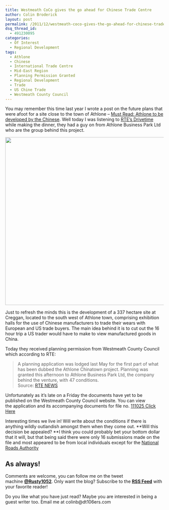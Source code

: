 ```yaml
---
title: Westmeath CoCo gives the go ahead for Chinese Trade Centre
author: Colin Broderick
layout: post
permalink: /2011/12/westmeath-coco-gives-the-go-ahead-for-chinese-trade-centre/"
dsq_thread_id:
  - 491230095
categories:
  - Of Interest
  - Regional Development
tags:
  - Athlone
  - Chinese
  - International Trade Centre
  - Mid-East Region
  - Planning Permission Granted
  - Regional Development
  - Trade
  - US Chine Trade
  - Westmeath County Council
---
```

<span>You may remember this time last year I wrote a post on the future plans that were afoot for a site close to the town of <span>Athlone</span> &#8211; </span><a href="{{site.baseurl}}/2010/11/must-read-athlone-to-be-developed-by-the-chinese/" target="_blank">Must Read: Athlone to be developed by the Chinese</a>. Well today I was listening to <a title="RTE Website" href="http://www.rte.ie/radio1/drivetime/" target="_blank"><span>RTE&#8217;s <span>Drivetime</span></span></a><span> while making the dinner, they had a guy on from <span>Athlone</span> Business Park Ltd who are the group behind this project.</span>

[<img class="aligncenter size-full wp-image-1748" title="Creggan Site Athlone" src="{{site.baseurl}}/wp-content/uploads/2011/12/Screen-shot-2011-12-02-at-18.44.52.png" alt="" width="800" height="532" />][1]

<span>Just to refresh the minds this is the development of a 337 hectare site at <span>Creggan</span>, located to the south west of <span>Athlone</span> town, comprising exhibition halls for the use of Chinese manufacturers to trade their wears with European and US trade buyers. The main idea behind it is to cut out the 16 hour trip a US trader would have to make to view manufactured goods in China.</span>

Today they received planning permission from Westmeath County Council which according to RTE:

> <span>A planning application was lodged last May for the first part of what has been dubbed the <span>Athlone</span> Chinatown project. Planning was granted this afternoon to <span>Athlone</span> Business Park Ltd, the company behind the venture, with 47 conditions.</span>  
> Source: <a href="http://www.rte.ie/news/2011/1202/athlone.html" target="_blank">RTE NEWS</a>

<span>Unfortunately as it&#8217;s late on a Friday the documents have yet to be published on the <span>Westmeath</span> County Council website. You can view the application and its accompanying documents for file no. </span><a title="EPlan File for Creggan" href="http://www.westmeathcoco.ie/ePlan41/FileRefDetails.aspx?file_number=111025&LASiteID=0" target="_blank">111025 Click Here</a>

Interesting times we live in! Will write about the conditions if there is anything wildly outlandish amongst them when they come out. **Will this decision be appealed? **I think you could probably bet your bottom dollar that it will, but that being said there were only 16 submissions made on the file and most appeared to be from local individuals except for the <a href="http://www.nra.ie" target="_blank">National Roads Authority</a>

## As always!

Comments are welcome, you can follow me on the tweet machine **<a title="Follow me on Twitter" href="http://twitter.com/#!/rusty1052" target="_blank">@Rusty1052</a>**. Only want the blog? Subscribe to the **<a title="RSS Feed" href="http://feeds.feedburner.com/AnIrishPlanningStudentsBlog" target="_blank">RSS Feed</a>** with your favorite reader!

<span>Do you like what you have just read? Maybe you are interested in being a guest writer too. Email me at <span>colinb</span>@dt106ers.com</span>



 [1]: {{site.baseurl}}/wp-content/uploads/2011/12/Screen-shot-2011-12-02-at-18.44.52.png